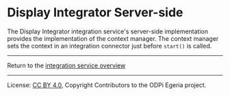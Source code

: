 <!-- SPDX-License-Identifier: CC-BY-4.0 -->
<!-- Copyright Contributors to the ODPi Egeria project 2020. -->

# Display Integrator Server-side

The Display Integrator integration service's server-side implementation provides
the implementation of the context manager.  The context manager sets the context in an integration
connector just before `start()` is called.
 

----
Return to the [integration service overview](..)

----
License: [CC BY 4.0](https://creativecommons.org/licenses/by/4.0/),
Copyright Contributors to the ODPi Egeria project.